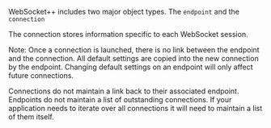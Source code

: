 WebSocket++ includes two major object types. The `endpoint` and the `connection`


The connection stores information specific to each WebSocket session.

Note: Once a connection is launched, there is no link between the endpoint and the connection. All default settings are copied into the new connection by the endpoint. Changing default settings on an endpoint will only affect future connections.

Connections do not maintain a link back to their associated endpoint. Endpoints do not maintain a list of outstanding connections. If your application needs to iterate over all connections it will need to maintain a list of them itself.




